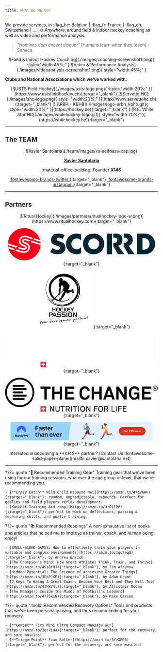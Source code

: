 ```yaml
---
title: WHAT DO WE DO?
---
```


We provide services, in :flag_be: Belgium | :flag_fr: France | :flag_ch: Switzerland | ... | :globe_with_meridians: *Anywhere*, around field & indoor hockey coaching as well as video and performance analysis.

> *"Homines dum docent discunt"* (Humans learn when they teach) - Seneca.

<div style="text-align:center" markdown>
![Field & Indoor Hockey Coaching](./images/coaching-screenshot1.png){ style="width:45%;" }
![Video & Performance Analysis](./images/videoanalysis-screenshot1.png){ style="width:45%;" }
</div>

**Clubs and National Associations which we've worked with:**

<div style="text-align:center" markdown>
[![USTS Field Hockey](./images/usts-logo.png){ style="width:20%;" }](https://www.ustsfieldhockey.ch){:target="_blank"} 
[![Servette HC](./images/shc-logo.png){ style="width:20%;" }](http://www.servettehc.ch){:target="_blank"} 
[![ARBH - KBHB](./images/logo-arbh_kbhb.gif){ style="width:20%;" }](https://hockey.be){:target="_blank"} 
[![R.E. White Star HC](./images/whitehockey-logo.gif){ style="width:20%;" }](https://whitehockey.be){:target="_blank"} 
</div>

---

## The TEAM

<div style="text-align:center" markdown>
![Xavier Santolaria](./team/images/xs-selfpass-cap.jpg)

[**Xavier Santolaria**](./team/xs.md)

:material-office-building: Founder **X14S**

[:fontawesome-brands-twitter:](https://twitter.com/x14santo){:target="_blank"} 
[:fontawesome-brands-instagram:](https://instagram.com/x14santo){:target="_blank"}
</div>

---

## Partners

<div style="text-align:center" markdown>
[![Ritual Hockey](./images/partners/ritualhockey-logo-w.png)](https://www.ritualhockey.com){:target="_blank"}

[![Scorrd - Where Hockey Connects](./images/partners/scorrd-logo.svg)](https://www.scorrd.com){:target="_blank"}

[![Hockey Passion - Your Development Partner](./images/partners/hockey-passion.jpg)](https://hockey-passion.be){:target="_blank"}

[![:flag_ch: BE THE CHANGE - For sustainable longevity and a life full of enjoyment](./images/partners/BTC-logo-white.png#only-dark)](https://bethechange.swiss/x14santo){:target="_blank"}

[![:flag_ch: BE THE CHANGE - For sustainable longevity and a life full of enjoyment](./images/partners/BTC-logo-black.png#only-light)](https://bethechange.swiss/x14santo){:target="_blank"}

[![NordVPN - Stay Safe Online](./images/partners/faster-than-ever-468x60.PNG)](https://go.nordvpn.net/aff_c?offer_id=15&aff_id=84917&url_id=902){:target="_blank"}
</div>

<div style="text-align:center" markdown>
Interested in becoming a **X14S** partner? [Contact Us :fontawesome-solid-paper-plane:](mailto:xavier@santolaria.net)
</div>

---

???+ quote ":field_hockey: Recommended Training Gear"
    Training gear that we've been using for our training sessions, whatever the age group or level, that we're recommending you.

    - [**Crazy Catch** Wild Child Rebound Net](https://amzn.to/47gV6Wn){:target="_blank"}: random, unpredictable, rebounds. Perfect for goalies and field players reflex development.
    - [Katchet Training Aid ramp](https://amzn.to/3rO1FPP){:target="_blank"}: perfect to work on deflections, passing & receiving skills, and goalie training.

???+ quote ":books: Recommended Readings"
    A non-exhaustive list of books and articles that helped me to improve as trainer, coach, and human being, enjoy!

    - [SMALL-SIDED GAMES: How to effectively train your players in variable and complex environments](https://amzn.to/3qc7eqU){:target="_blank"}, by Andreu Enrich
    - [The Champion’s Mind: How Great Athletes Think, Train, and Thrive](https://amzn.to/45s8XHJ){:target="_blank"}, by Jim Afremow
    - [Hidden Potential: The Science of Achieving Greater Things](https://amzn.to/3EpPJKE){:target="_blank"}, by Adam Grant
    - [7 Keys To Being A Great Coach: Become Your Best and They Will Too](https://amzn.to/44NxV4l){:target="_blank"}, by Allistair McCaw
    - [The Manager: Inside the Minds of Football’s Leaders](https://amzn.to/4779ksN){:target="_blank"}, by Mike Carson

???+ quote ":tools: Recommended Recovery Options"
    Tools and products that we've been personally using, and thus recommending for your recovery.

    - [**Compex** Fixx Mini Ultra Compact Massage Gun](https://amzn.to/3qc7iHa){:target="_blank"}: perfect for the recovery, and sore muscles!
    - [**TriggerPoint** Foam Roller](https://amzn.to/3YeXFE6){:target="_blank"}: perfect for the recovery, and sore muscles!
